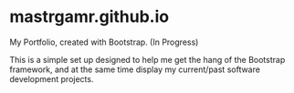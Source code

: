 # mastrgamr.github.io
My Portfolio, created with Bootstrap. (In Progress)

This is a simple set up designed to help me get the hang of the Bootstrap framework, and at the same time display my current/past software development projects.
